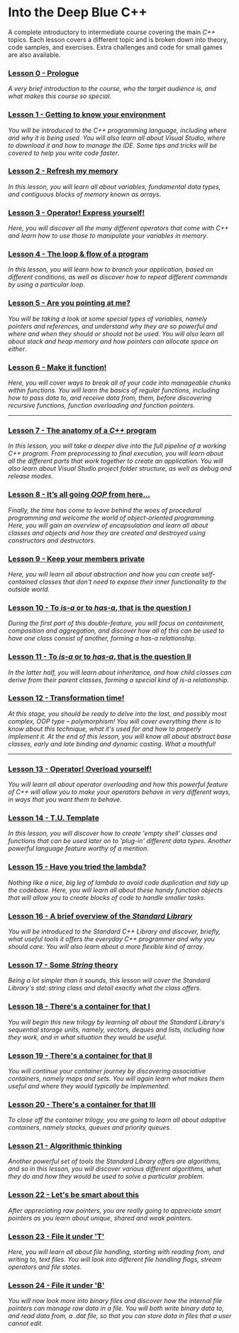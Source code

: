 # Into the Deep Blue C++
A complete introductory to intermediate course covering the main _C++_ topics. Each lesson covers a different topic and is broken down into theory, code samples, and exercises. Extra challenges and code for small games are also available.

### [Lesson 0 - Prologue](https://github.com/karsten-vermeulen-dev/Into-the-deep-blue-C-/tree/main/Lesson%200%20-%20Prologue)

_A very brief introduction to the course, who the target audience is, and what makes this course so special_.

### [Lesson 1 - Getting to know your environment](https://github.com/karsten-vermeulen-dev/Into-the-deep-blue-C-/tree/main/Lesson%2001%20-%20Getting%20to%20know%20your%20environment)

_You will be introduced to the C++ programming language, including where and why it is being used. You will also learn all about Visual Studio, where to download it and how to manage the IDE. Some tips and tricks will be covered to help you write code faster_.

### [Lesson 2 - Refresh my memory](https://github.com/karsten-vermeulen-dev/Into-the-deep-blue-C-/tree/main/Lesson%2002%20-%20Refresh%20my%20memory)

_In this lesson, you will learn all about variables, fundamental data types, and contiguous blocks of memory known as arrays_.

### [Lesson 3 - Operator! Express yourself!](https://github.com/karsten-vermeulen-dev/Into-the-deep-blue-C-/tree/main/Lesson%2003%20-%20Operator!%20Express%20yourself!)

_Here, you will discover all the many different operators that come with C++ and learn how to use those to manipulate your variables in memory_. 

### [Lesson 4 - The loop & flow of a program](https://github.com/karsten-vermeulen-dev/Into-the-deep-blue-C-/tree/main/Lesson%2004%20-%20The%20loop%20%26%20flow%20of%20a%20program)

_In this lesson, you will learn how to branch your application, based on different conditions, as well as discover how to repeat different commands by using a particular loop_.

### [Lesson 5 - Are you pointing at me?](https://github.com/karsten-vermeulen-dev/Into-the-deep-blue-C-/tree/main/Lesson%2005%20-%20Are%20you%20pointing%20at%20me)

_You will be taking a look at some special types of variables, namely pointers and references, and understand why they are so powerful and where and when they should or should not be used. You will also learn all about stack and heap memory and how pointers can allocate space on either_.

### [Lesson 6 - Make it function!](https://github.com/karsten-vermeulen-dev/Into-the-deep-blue-C-/tree/main/Lesson%2006%20-%20Make%20it%20function!)

_Here, you will cover ways to break all of your code into manageable chunks within functions. You will learn the basics of regular functions, including how to pass data to, and receive data from, them, before discovering recursive functions, function overloading and function pointers_.

<hr>

### [Lesson 7 - The anatomy of a _C++_ program](https://github.com/karsten-vermeulen-dev/Into-the-deep-blue-C-/tree/main/Lesson%2007%20-%20The%20anatomy%20of%20a%20C%2B%2B%20program)

_In this lesson, you will take a deeper dive into the full pipeline of a working C++ program. From preprocessing to final execution, you will learn about all the different parts that work together to create an application. You will also learn about Visual Studio project folder structure, as well as debug and release modes_.

### [Lesson 8 - It’s all going _OOP_ from here...](https://github.com/karsten-vermeulen-dev/Into-the-deep-blue-C-/tree/main/Lesson%2008%20-%20It%E2%80%99s%20all%20going%20OOP%20from%20here%E2%80%A6)

_Finally, the time has come to leave behind the woes of procedural programming and welcome the world of object-oriented programming. Here, you will gain an overview of encapsulation and learn all about classes and objects and how they are created and destroyed using constructors and destructors_.

### [Lesson 9 - Keep your members private](https://github.com/karsten-vermeulen-dev/Into-the-deep-blue-C-/tree/main/Lesson%2009%20-%20Keep%20your%20members%20private)

_Here, you will learn all about abstraction and how you can create self-contained classes that don't need to expose their inner functionality to the outside world._

### [Lesson 10 - To _is-a_ or to _has-a_, that is the question I](https://github.com/karsten-vermeulen-dev/Into-the-deep-blue-C-/tree/main/Lesson%2010%20-%20To%20is-a%20or%20to%20has-a%2C%20that%20is%20the%20question%20I)

_During the first part of this double-feature, you will focus on containment, composition and aggregation, and discover how all of this can be used to have one class consist of another, forming a has-a relationship_.

### [Lesson 11 - To _is-a_ or to _has-a_, that is the question II](https://github.com/karsten-vermeulen-dev/Into-the-deep-blue-C-/tree/main/Lesson%2011%20-%20To%20is-a%20or%20to%20has-a%2C%20that%20is%20the%20question%20II)

_In the latter half, you will learn about inheritance, and how child classes can derive from their parent classes, forming a special kind of is-a relationship_.

### [Lesson 12 - Transformation time!](https://github.com/karsten-vermeulen-dev/Into-the-deep-blue-C-/tree/main/Lesson%2012%20-%20Transformation%20time!)

_At this stage, you should be ready to delve into the last, and possibly most complex, OOP type – polymorphism! You will cover everything there is to know about this technique, what it's used for and how to properly implement it. At the end of this lesson, you will know all about abstract base classes, early and late binding and dynamic casting. What a mouthful!_

<hr>

### [Lesson 13 - Operator! Overload yourself!](https://github.com/karsten-vermeulen-dev/Into-the-deep-blue-C-/tree/main/Lesson%2013%20-%20Operator!%20Overload%20yourself!)

_You will learn all about operator overloading and how this powerful feature of C++ will allow you to make your operators behave in very different ways, in ways that you want them to behave_.

### [Lesson 14 - T.U. Template](https://github.com/karsten-vermeulen-dev/Into-the-deep-blue-C-/tree/main/Lesson%2014%20-%20T.U.%20Template)

_In this lesson, you will discover how to create 'empty shell' classes and functions that can be used later on to 'plug-in' different data types. Another powerful language feature worthy of a mention_.

### [Lesson 15 - Have you tried the lambda?](https://github.com/karsten-vermeulen-dev/Into-the-deep-blue-C-/tree/main/Lesson%2015%20-%20Have%20you%20tried%20the%20lambda)

_Nothing like a nice, big leg of lambda to avoid code duplication and tidy up the codebase. Here, you will learn all about these handy function objects that will allow you to create blocks of code to handle smaller tasks_.

### [Lesson 16 - A brief overview of the _Standard Library_](https://github.com/karsten-vermeulen-dev/Into-the-deep-blue-C-/blob/main/Lesson%2016%20-%20A%20brief%20overview%20of%20the%20Standard%20Library)

_You will be introduced to the Standard C++ Library and discover, briefly, what useful tools it offers the everyday C++ programmer and why you should care. You will also learn about a more flexible kind of array_.    

### [Lesson 17 - Some _String_ theory](https://github.com/karsten-vermeulen-dev/Into-the-deep-blue-C-/tree/main/Lesson%2017%20-%20Some%20String%20theory)

_Being a lot simpler than it sounds, this lesson will cover the Standard Library's std::string class and detail exactly what the class offers._

### [Lesson 18 - There's a container for that I](https://github.com/karsten-vermeulen-dev/Into-the-deep-blue-C-/tree/main/Lesson%2018%20-%20There's%20a%20container%20for%20that%20I)

_You will begin this new trilogy by learning all about the Standard Library's sequential storage units, namely, vectors, deques and lists, including how they work, and in what situation they would be useful._

### [Lesson 19 - There's a container for that II](https://github.com/karsten-vermeulen-dev/Into-the-deep-blue-C-/tree/main/Lesson%2019%20-%20There's%20a%20container%20for%20that%20II)

_You will continue your container journey by discovering associative containers, namely maps and sets. You will again learn what makes them useful and where they would typically be implemented._

### [Lesson 20 - There's a container for that III](https://github.com/karsten-vermeulen-dev/Into-the-deep-blue-C-/tree/main/Lesson%2020%20-%20There's%20a%20container%20for%20that%20III)

_To close off the container trilogy, you are going to learn all about adaptive containers, namely stacks, queues and priority queues._ 

### [Lesson 21 - Algorithmic thinking](https://github.com/karsten-vermeulen-dev/Into-the-deep-blue-C-/tree/main/Lesson%2021%20-%20Algorithmic%20thinking)

_Another powerful set of tools the Standard Library offers are algorithms, and so in this lesson, you will discover various different algorithms, what they do and how they would be used to solve a particular problem._

### [Lesson 22 - Let's be smart about this](https://github.com/karsten-vermeulen-dev/Into-the-deep-blue-C-/tree/main/Lesson%2022%20-%20Let's%20be%20smart%20about%20this)

_After appreciating raw pointers, you are really going to appreciate smart pointers as you learn about unique, shared and weak pointers_.

### [Lesson 23 - File it under 'T'](https://github.com/karsten-vermeulen-dev/Into-the-deep-blue-C-/tree/main/Lesson%2023%20-%20File%20it%20under%20'T')

_Here, you will learn all about file handling, starting with reading from, and writing to, text files. You will look into different file handling flags, stream operators and file states_.

### [Lesson 24 - File it under 'B'](https://github.com/karsten-vermeulen-dev/Into-the-deep-blue-C-/tree/main/Lesson%2024%20-%20File%20it%20under%20'B')

_You will now look more into binary files and discover how the internal file pointers can manage raw data in a file. You will both write binary data to, and read data from, a .dat file, so that you can store data in files that a user cannot edit_.
